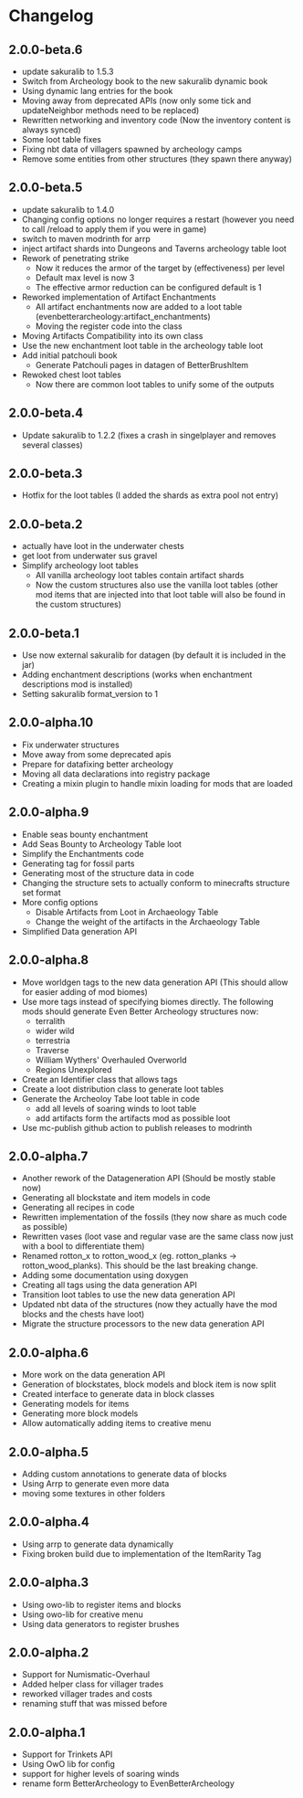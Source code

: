 # Changelog

## 2.0.0-beta.6

* update sakuralib to 1.5.3
* Switch from Archeology book to the new sakuralib dynamic book
* Using dynamic lang entries for the book
* Moving away from deprecated APIs (now only some tick and updateNeighbor methods need to be replaced)
* Rewritten networking and inventory code (Now the inventory content is always synced)
* Some loot table fixes
* Fixing nbt data of villagers spawned by archeology camps
* Remove some entities from other structures (they spawn there anyway)

## 2.0.0-beta.5

* update sakuralib to 1.4.0
* Changing config options no longer requires a restart (however you need to call /reload to apply them if you were in game)
* switch to maven modrinth for arrp
* inject artifact shards into Dungeons and Taverns archeology table loot
* Rework of penetrating strike
  * Now it reduces the armor of the target by (effectiveness) per level
  * Default max level is now 3
  * The effective armor reduction can be configured default is 1
* Reworked implementation of Artifact Enchantments
  * All artifact enchantments now are added to a loot table (evenbetterarcheology:artifact_enchantments)
  * Moving the register code into the class
* Moving Artifacts Compatibility into its own class
* Use the new enchantment loot table in the archeology table loot
* Add initial patchouli book
  * Generate Patchouli pages in datagen of BetterBrushItem
* Rewoked chest loot tables
  * Now there are common loot tables to unify some of the outputs

## 2.0.0-beta.4

* Update sakuralib to 1.2.2 (fixes a crash in singelplayer and removes several classes)

## 2.0.0-beta.3

* Hotfix for the loot tables (I added the shards as extra pool not entry)

## 2.0.0-beta.2

* actually have loot in the underwater chests
* get loot from underwater sus gravel
* Simplify archeology loot tables
  * All vanilla archeology loot tables contain artifact shards
  * Now the custom structures also use the vanilla loot tables (other mod items that are injected into that loot table will also be found in the custom structures)

## 2.0.0-beta.1

* Use now external sakuralib for datagen (by default it is included in the jar)
* Adding enchantment descriptions (works when enchantment descriptions mod is installed)
* Setting sakuralib format_version to 1

## 2.0.0-alpha.10

* Fix underwater structures
* Move away from some deprecated apis
* Prepare for datafixing better archeology
* Moving all data declarations into registry package
* Creating a mixin plugin to handle mixin loading for mods that are loaded

## 2.0.0-alpha.9

* Enable seas bounty enchantment
* Add Seas Bounty to Archeology Table loot
* Simplify the Enchantments code
* Generating tag for fossil parts
* Generating most of the structure data in code
* Changing the structure sets to actually conform to minecrafts structure set format
* More config options
  * Disable Artifacts from Loot in Archaeology Table
  * Change the weight of the artifacts in the Archaeology Table
* Simplified Data generation API

## 2.0.0-alpha.8

* Move worldgen tags to the new data generation API (This should allow for easier adding of mod biomes)
* Use more tags instead of specifying biomes directly. The following mods should generate Even Better Archeology structures now:
  * terralith
  * wider wild
  * terrestria
  * Traverse
  * William Wythers' Overhauled Overworld
  * Regions Unexplored
* Create an Identifier class that allows tags
* Create a loot distribution class to generate loot tables
* Generate the Archeoloy Tabe loot table in code
  * add all levels of soaring winds to loot table
  * add artifacts form the artifacts mod as possible loot
* Use mc-publish github action to publish releases to modrinth

## 2.0.0-alpha.7

* Another rework of the Datageneration API (Should be mostly stable now)
* Generating all blockstate and item models in code
* Generating all recipes in code
* Rewritten implementation of the fossils (they now share as much code as possible)
* Rewritten vases (loot vase and regular vase are the same class now just with a bool to differentiate them)
* Renamed rotton_x to rotton_wood_x (eg. rotton_planks -> rotton_wood_planks). This should be the last breaking change.
* Adding some documentation using doxygen
* Creating all tags using the data generation API
* Transition loot tables to use the new data generation API
* Updated nbt data of the structures (now they actually have the mod blocks and the chests have loot)
* Migrate the structure processors to the new data generation API

## 2.0.0-alpha.6

* More work on the data generation API
* Generation of blockstates, block models and block item is now split
* Created interface to generate data in block classes
* Generating models for items
* Generating more block models
* Allow automatically adding items to creative menu

## 2.0.0-alpha.5

* Adding custom annotations to generate data of blocks
* Using Arrp to generate even more data
* moving some textures in other folders

## 2.0.0-alpha.4

* Using arrp to generate data dynamically
* Fixing broken build due to implementation of the ItemRarity Tag

## 2.0.0-alpha.3

* Using owo-lib to register items and blocks
* Using owo-lib for creative menu
* Using data generators to register brushes

## 2.0.0-alpha.2

* Support for Numismatic-Overhaul
* Added helper class for villager trades
* reworked villager trades and costs
* renaming stuff that was missed before

## 2.0.0-alpha.1

* Support for Trinkets API
* Using OwO lib for config
* support for higher levels of soaring winds
* rename form BetterArcheology to EvenBetterArcheology